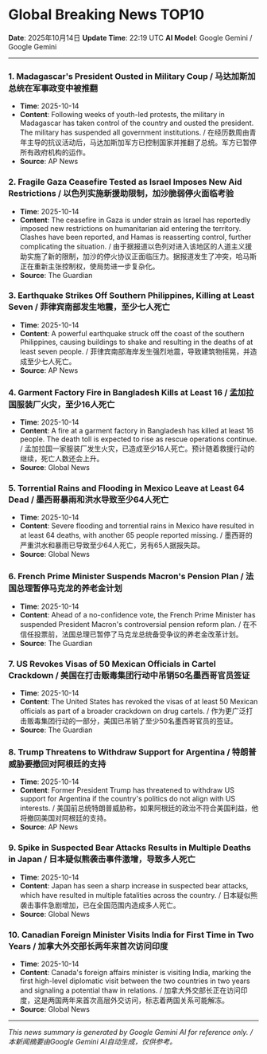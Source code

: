 # Global Breaking News TOP10

**Date**: 2025年10月14日
**Update Time**: 22:19 UTC
**AI Model**: Google Gemini / Google Gemini

---

### 1. **Madagascar's President Ousted in Military Coup** / **马达加斯加总统在军事政变中被推翻**
- **Time**: 2025-10-14
- **Content**: Following weeks of youth-led protests, the military in Madagascar has taken control of the country and ousted the president. The military has suspended all government institutions. / 在经历数周由青年主导的抗议活动后，马达加斯加军方已控制国家并推翻了总统。军方已暂停所有政府机构的运作。
- **Source**: AP News

### 2. **Fragile Gaza Ceasefire Tested as Israel Imposes New Aid Restrictions** / **以色列实施新援助限制，加沙脆弱停火面临考验**
- **Time**: 2025-10-14
- **Content**: The ceasefire in Gaza is under strain as Israel has reportedly imposed new restrictions on humanitarian aid entering the territory. Clashes have been reported, and Hamas is reasserting control, further complicating the situation. / 由于据报道以色列对进入该地区的人道主义援助实施了新的限制，加沙的停火协议正面临压力。据报道发生了冲突，哈马斯正在重新主张控制权，使局势进一步复杂化。
- **Source**: The Guardian

### 3. **Earthquake Strikes Off Southern Philippines, Killing at Least Seven** / **菲律宾南部发生地震，至少七人死亡**
- **Time**: 2025-10-14
- **Content**: A powerful earthquake struck off the coast of the southern Philippines, causing buildings to shake and resulting in the deaths of at least seven people. / 菲律宾南部海岸发生强烈地震，导致建筑物摇晃，并造成至少七人死亡。
- **Source**: AP News

### 4. **Garment Factory Fire in Bangladesh Kills at Least 16** / **孟加拉国服装厂火灾，至少16人死亡**
- **Time**: 2025-10-14
- **Content**: A fire at a garment factory in Bangladesh has killed at least 16 people. The death toll is expected to rise as rescue operations continue. / 孟加拉国一家服装厂发生火灾，已造成至少16人死亡。预计随着救援行动的继续，死亡人数还会上升。
- **Source**: Global News

### 5. **Torrential Rains and Flooding in Mexico Leave at Least 64 Dead** / **墨西哥暴雨和洪水导致至少64人死亡**
- **Time**: 2025-10-14
- **Content**: Severe flooding and torrential rains in Mexico have resulted in at least 64 deaths, with another 65 people reported missing. / 墨西哥的严重洪水和暴雨已导致至少64人死亡，另有65人据报失踪。
- **Source**: Global News

### 6. **French Prime Minister Suspends Macron's Pension Plan** / **法国总理暂停马克龙的养老金计划**
- **Time**: 2025-10-14
- **Content**: Ahead of a no-confidence vote, the French Prime Minister has suspended President Macron's controversial pension reform plan. / 在不信任投票前，法国总理已暂停了马克龙总统备受争议的养老金改革计划。
- **Source**: The Guardian

### 7. **US Revokes Visas of 50 Mexican Officials in Cartel Crackdown** / **美国在打击贩毒集团行动中吊销50名墨西哥官员签证**
- **Time**: 2025-10-14
- **Content**: The United States has revoked the visas of at least 50 Mexican officials as part of a broader crackdown on drug cartels. / 作为更广泛打击贩毒集团行动的一部分，美国已吊销了至少50名墨西哥官员的签证。
- **Source**: The Guardian

### 8. **Trump Threatens to Withdraw Support for Argentina** / **特朗普威胁要撤回对阿根廷的支持**
- **Time**: 2025-10-14
- **Content**: Former President Trump has threatened to withdraw US support for Argentina if the country's politics do not align with US interests. / 美国前总统特朗普威胁称，如果阿根廷的政治不符合美国利益，他将撤回美国对阿根廷的支持。
- **Source**: AP News

### 9. **Spike in Suspected Bear Attacks Results in Multiple Deaths in Japan** / **日本疑似熊袭击事件激增，导致多人死亡**
- **Time**: 2025-10-14
- **Content**: Japan has seen a sharp increase in suspected bear attacks, which have resulted in multiple fatalities across the country. / 日本疑似熊袭击事件急剧增加，已在全国范围内造成多人死亡。
- **Source**: Global News

### 10. **Canadian Foreign Minister Visits India for First Time in Two Years** / **加拿大外交部长两年来首次访问印度**
- **Time**: 2025-10-14
- **Content**: Canada's foreign affairs minister is visiting India, marking the first high-level diplomatic visit between the two countries in two years and signaling a potential thaw in relations. / 加拿大外交部长正在访问印度，这是两国两年来首次高层外交访问，标志着两国关系可能解冻。
- **Source**: Global News

---

*This news summary is generated by Google Gemini AI for reference only. / 本新闻摘要由Google Gemini AI自动生成，仅供参考。*
